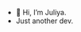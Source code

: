 - 👋 Hi, I’m Juliya.
- Just another dev.


<!---
JuliyaGannon/JuliyaGannon is a ✨ special ✨ repository because its `README.md` (this file) appears on your GitHub profile.
You can click the Preview link to take a look at your changes.
--->
